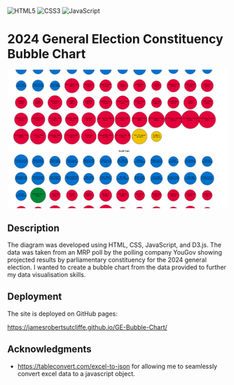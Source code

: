 ![HTML5](https://img.shields.io/badge/html5-%23E34F26.svg?style=for-the-badge&logo=html5&logoColor=white) ![CSS3](https://img.shields.io/badge/css3-%231572B6.svg?style=for-the-badge&logo=css3&logoColor=white) ![JavaScript](https://img.shields.io/badge/javascript-%23323330.svg?style=for-the-badge&logo=javascript&logoColor=%23F7DF1E)

# 2024 General Election Constituency Bubble Chart

![Sankey Diagram](bubble.png)

## Description

The diagram was developed using HTML, CSS, JavaScript, and D3.js. The data was taken from an MRP poll by the polling company YouGov showing projected results by parliamentary constituency for the 2024 general election. I wanted to create a bubble chart from the data provided to further my data visualisation skills.

## Deployment

The site is deployed on GitHub pages:

https://jamesrobertsutcliffe.github.io/GE-Bubble-Chart/

## Acknowledgments

- https://tableconvert.com/excel-to-json for allowing me to seamlessly convert excel data to a javascript object.
